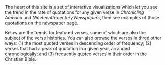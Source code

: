 The heart of this site is a set of interactive visualizations which let you see the trend in the rate of quotations for any given verse in <em>Chronicling America</em> and <em>Nineteenth-century Newspapers</em>, then see examples of those quotations on the newspaper page.

Below are the trends for featured verses, some of which are also the subject of the [verse histories](#verse-histories). You can also browse the verses in three other ways: (1) the most quoted verses in descending order of frequency; (2) verses that had a peak of quotation in a given year, arranged chronologically; and (3) frequently quoted verses in their order in the Christian Bible.
